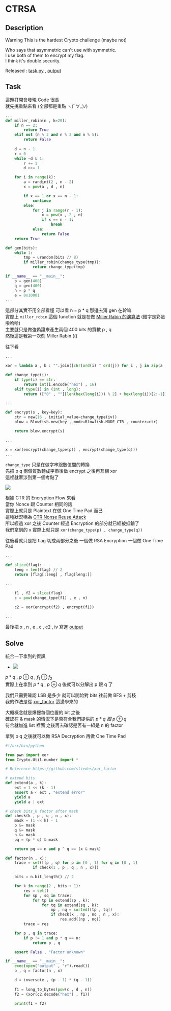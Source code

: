 # CTRSA

## Description

Warning This is the hardest Crypto challenge (maybe not)

Who says that asymmetric can't use with symmetric.  
I use both of them to encrypt my flag.  
I think it's double security.  

Released : [task.py](./task.py) , [output](./output)

## Task

這題打開會發現 Code 很長  
就先挑重點來看 (全部都是重點 ヽ(ﾟ∀。)ﾉ)  

```python
...
def miller_robin(n , k=20):
    if n == 2:
        return True
    elif not (n % 2 and n % 3 and n % 5):
        return False
    
    d = n - 1
    r = 0
    while ~d & 1:
        r += 1
        d >>= 1

    for i in range(k):
        a = randint(2 , n - 2)
        x = pow(a , d , n)

        if x == 1 or x == n - 1:
            continue
        else:
            for j in range(r - 1):
                x = pow(x , 2 , n)
                if x == n - 1:
                    break
            else:
                return False
    return True

def gen(bits):
    while 1:
        tmp = urandom(bits // 8)
        if miller_robin(change_type(tmp)):
            return change_type(tmp)

if __name__ == "__main__":
    p = gen(400)
    q = gen(400)
    n = p * q
    e = 0x10001
...
```

這部分其實不用全部看懂 可以看 n = p * q  那邊去猜 gen 在幹嘛  
實際上 `miller_robin` 這個 function 就是在做 [Miller Rabin 的演算法](https://en.wikipedia.org/wiki/Miller%E2%80%93Rabin_primality_test) (錯字是彩蛋啦哈哈)  
主要就只是做強偽證來產生兩個 400 bits 的質數 p , q  
然後這是我第一次刻 Miller Rabin (((

往下看
```python
...

xor = lambda a , b : "".join([chr(ord(i) ^ ord(j)) for i , j in zip(a , b)])

def change_type(i):
    if type(i) == str:
        return int(i.encode("hex") , 16)
    elif type(i) in (int , long):
        return (["0" , ""][len(hex(long(i))) % 2] + hex(long(i))[2:-1]).decode("hex")

...

def encrypt(s , key=key):
    ctr = new(16 , initial_value=change_type(iv)) 
    blow = Blowfish.new(key , mode=Blowfish.MODE_CTR , counter=ctr)

    return blow.encrypt(s)

...

x = xor(encrypt(change_type(p)) , encrypt(change_type(q)))
...
```

`change_type` 只是在做字串跟數值間的轉換  
先把 p q 兩個質數轉成字串後做 encrypt 之後再互相 xor  
這裡就牽涉到第一個考點了  

![](https://upload.wikimedia.org/wikipedia/commons/3/3f/Ctr_encryption.png)

根據 CTR 的 Encryption Flow 來看  
當你 Nonce 跟 Counter 相同的話  
實際上就只是 Plaintext 在做 One Time Pad 而已  
這種狀況稱為 [CTR Nonse Reuse Attack](https://crypto.stackexchange.com/questions/2991/why-must-iv-key-pairs-not-be-reused-in-ctr-mode)  
所以經過 xor 之後 Counter 經過 Encryption 的部分就已經被抵銷了  
我們拿到的 x 實際上就只是 `xor(change_type(p) , change_type(q))`  

往後看就只是把 flag 切成兩部分之後 一個做 RSA Encryption 一個做 One Time Pad
```python
...

def slice(flag):
    leng = len(flag) // 2
    return [flag[:leng] , flag[leng:]]

...

    f1 , f2 = slice(flag)
    c = pow(change_type(f1) , e , n)
    
    c2 = xor(encrypt(f2) , encrypt(f1))

...
```

最後把 x , n , e , c , c2 , iv 寫進 [output](./output)

## Solve

統合一下拿到的資訊  
- <img src="https://latex.codecogs.com/gif.latex?p*q%20%2C%20p%20%5Coplus%20q%20%2C%20f_1%20%5Coplus%20f_2" />
$p * q$ , $p \oplus q$ , $f_1 \oplus f_2$  
實際上在拿到 $p * q\ ,\ p \oplus q$ 後就可以分解出 p 跟 q 了  

我們只需要確認 LSB 是多少 就可以開始對 bits 往前做 BFS + 剪枝  
我的作法是從 [xor_factor](https://github.com/sliedes/xor_factor ) 這邊學來的  

大概概念就是爆搜每個位置的 bit 之後  
確認在 & mask 的情況下是否符合我們提供的 $p * q\ 跟\ p \oplus q$  
符合就加進 list 裡面 之後再去確認是否有一組是 n 的 factor  

拿到 p q 之後就可以做 RSA Decryption 再做 One Time Pad

```python
#!/usr/bin/python

from pwn import xor
from Crypto.Util.number import *

# Reference https://github.com/sliedes/xor_factor

# extend bits
def extend(a , k):
    ext = 1 << (k - 1)
    assert a < ext , "extend error"
    yield a
    yield a | ext 

# check bits_k factor after mask
def check(k , p , q , n , x):
    mask = (1 << k) - 1
    p &= mask
    q &= mask
    n &= mask
    pq = (p * q) & mask

    return pq == n and p ^ q == (x & mask)

def factor(n , x):
    trace = set([(p , q) for p in [0 , 1] for q in [0 , 1]
            if check(1 , p , q , n , x)])

    bits = n.bit_length() // 2

    for k in range(2 , bits + 1):
        res = set()
        for sp , sq in trace:
            for tp in extend(sp , k):
                for tq in extend(sq , k):
                    np , nq = sorted([tp , tq])
                    if check(k , np , nq , n , x):
                        res.add((np , nq))
        trace = res

    for p , q in trace:
        if p != 1 and p * q == n:
            return p , q

    assert False , "Factor unknown"

if __name__ == "__main__":
    exec(open("output" , "r").read())
    p , q = factor(n , x)

    d = inverse(e , (p - 1) * (q - 1))
    
    f1 = long_to_bytes(pow(c , d , n))
    f2 = (xor(c2.decode("hex") , f1))

    print(f1 + f2)
```

